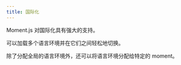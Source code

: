 ```yaml
---
title: 国际化
---
```


Moment.js 对国际化具有强大的支持。

可以加载多个语言环境并在它们之间轻松地切换。

除了分配全局的语言环境外，还可以将语言环境分配给特定的 moment。

